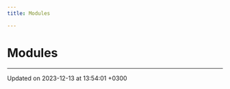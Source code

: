 ```yaml
---
title: Modules

---
```


# Modules







-------------------------------

Updated on 2023-12-13 at 13:54:01 +0300
